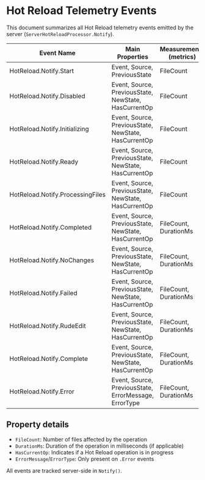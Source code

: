 # Hot Reload Telemetry Events

This document summarizes all Hot Reload telemetry events emitted by the server (`ServerHotReloadProcessor.Notify`).

| Event Name                       | Main Properties                                       | Measurements (metrics) |
|----------------------------------|-------------------------------------------------------|------------------------|
| HotReload.Notify.Start           | Event, Source, PreviousState                          | FileCount              |
| HotReload.Notify.Disabled        | Event, Source, PreviousState, NewState, HasCurrentOp  | FileCount              |
| HotReload.Notify.Initializing    | Event, Source, PreviousState, NewState, HasCurrentOp  | FileCount              |
| HotReload.Notify.Ready           | Event, Source, PreviousState, NewState, HasCurrentOp  | FileCount              |
| HotReload.Notify.ProcessingFiles | Event, Source, PreviousState, NewState, HasCurrentOp  | FileCount              |
| HotReload.Notify.Completed       | Event, Source, PreviousState, NewState, HasCurrentOp  | FileCount, DurationMs  |
| HotReload.Notify.NoChanges       | Event, Source, PreviousState, NewState, HasCurrentOp  | FileCount, DurationMs  |
| HotReload.Notify.Failed          | Event, Source, PreviousState, NewState, HasCurrentOp  | FileCount, DurationMs  |
| HotReload.Notify.RudeEdit        | Event, Source, PreviousState, NewState, HasCurrentOp  | FileCount, DurationMs  |
| HotReload.Notify.Complete        | Event, Source, PreviousState, NewState, HasCurrentOp  | FileCount, DurationMs  |
| HotReload.Notify.Error           | Event, Source, PreviousState, ErrorMessage, ErrorType | FileCount, DurationMs  |

## Property details
- `FileCount`: Number of files affected by the operation
- `DurationMs`: Duration of the operation in milliseconds (if applicable)
- `HasCurrentOp`: Indicates if a Hot Reload operation is in progress
- `ErrorMessage`/`ErrorType`: Only present on `.Error` events

All events are tracked server-side in `Notify()`.
